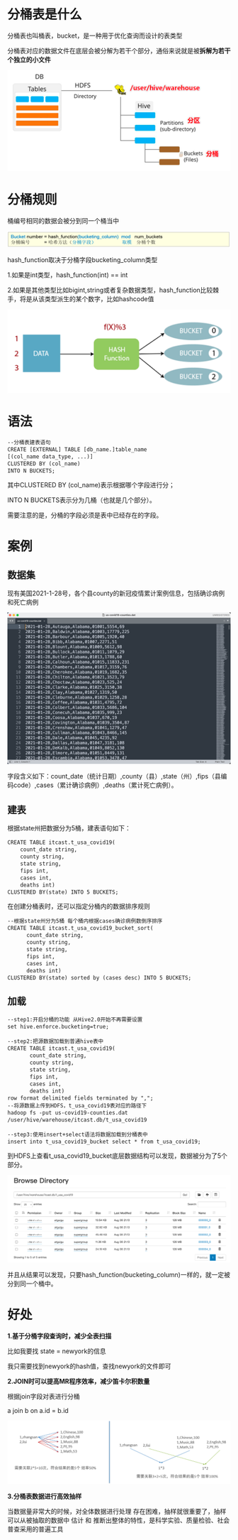 # 分桶表是什么

分桶表也叫桶表，bucket，是一种用于优化查询而设计的表类型

分桶表对应的数据文件在底层会被分解为若干个部分，通俗来说就是被**拆解为若干个独立的小文件**



![image-20220808203056954](picture/image-20220808203056954.png)

# 分桶规则

桶编号相同的数据会被分到同一个桶当中

![image-20220808204124002](picture/image-20220808204124002.png)



hash_function取决于分桶字段bucketing_column类型

1.如果是int类型，hash_function(int) == int

2.如果是其他类型比如bigint,string或者复杂数据类型，hash_function比较棘手，将是从该类型派生的某个数字，比如hashcode值



![image-20220808204604195](picture/image-20220808204604195.png)

# 语法

```hive
--分桶表建表语句
CREATE [EXTERNAL] TABLE [db_name.]table_name
[(col_name data_type, ...)]
CLUSTERED BY (col_name)
INTO N BUCKETS;
```

其中CLUSTERED BY (col_name)表示根据哪个字段进行分；

INTO N BUCKETS表示分为几桶（也就是几个部分）。

需要注意的是，分桶的字段必须是表中已经存在的字段。



# 案例

## 数据集

现有美国2021-1-28号，各个县county的新冠疫情累计案例信息，包括确诊病例和死亡病例

![image-20220808211141312](picture/image-20220808211141312.png)

字段含义如下：count_date（统计日期）,county（县）,state（州）,fips（县编码code）,cases（累计确诊病例）,deaths（累计死亡病例）。



## 建表

根据state州把数据分为5桶，建表语句如下：

```hive
CREATE TABLE itcast.t_usa_covid19(
    count_date string,
    county string,
    state string,
    fips int,
    cases int,
    deaths int)
CLUSTERED BY(state) INTO 5 BUCKETS;
```

在创建分桶表时，还可以指定分桶内的数据排序规则

```hive
--根据state州分为5桶 每个桶内根据cases确诊病例数倒序排序
CREATE TABLE itcast.t_usa_covid19_bucket_sort(
      count_date string,
      county string,
      state string,
      fips int,
      cases int,
      deaths int)
CLUSTERED BY(state) sorted by (cases desc) INTO 5 BUCKETS;
```



## 加载

```hive
--step1:开启分桶的功能 从Hive2.0开始不再需要设置
set hive.enforce.bucketing=true;

--step2:把源数据加载到普通hive表中
CREATE TABLE itcast.t_usa_covid19(
       count_date string,
       county string,
       state string,
       fips int,
       cases int,
       deaths int)
row format delimited fields terminated by ",";
--将源数据上传到HDFS，t_usa_covid19表对应的路径下
hadoop fs -put us-covid19-counties.dat /user/hive/warehouse/itcast.db/t_usa_covid19

--step3:使用insert+select语法将数据加载到分桶表中
insert into t_usa_covid19_bucket select * from t_usa_covid19;

```

到HDFS上查看t_usa_covid19_bucket底层数据结构可以发现，数据被分为了5个部分。

![image-20220808213304992](picture/image-20220808213304992.png)

并且从结果可以发现，只要hash_function(bucketing_column)一样的，就一定被分到同一个桶中。



# 好处

**1.基于分桶字段查询时，减少全表扫描**

比如我要找 state = newyork的信息

我只需要找到newyork的hash值，查找newyork的文件即可



**2.JOIN时可以提高MR程序效率，减少笛卡尔积数量**

根据join字段对表进行分桶

a join b on a.id = b.id

![image-20220808210359865](picture/image-20220808210359865.png)

**3.分桶表数据进行高效抽样**

当数据量非常大的时候，对全体数据进行处理 存在困难，抽样就很重要了，抽样可以从被抽取的数据中 估计 和 推断出整体的特性，是科学实验、质量检验、社会普查采用的普遍工具